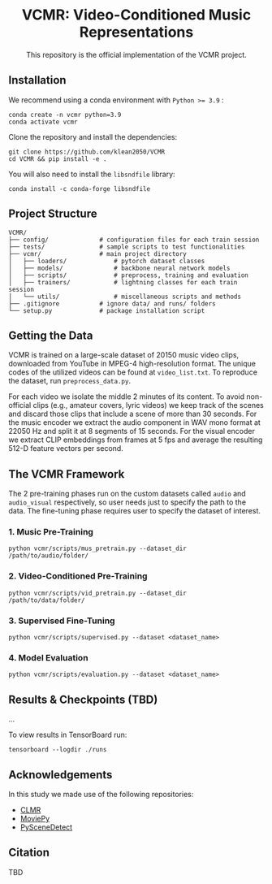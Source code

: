 <div align="center">

# VCMR: Video-Conditioned Music Representations
This repository is the official implementation of the VCMR project.
  
</div>

## Installation

We recommend using a conda environment with ``Python >= 3.9`` :
```
conda create -n vcmr python=3.9
conda activate vcmr
```
Clone the repository and install the dependencies:
```
git clone https://github.com/klean2050/VCMR
cd VCMR && pip install -e .
```

You will also need to install the ``libsndfile`` library:
```
conda install -c conda-forge libsndfile
```

## Project Structure

```
VCMR/
├── config/              # configuration files for each train session
├── tests/               # sample scripts to test functionalities
├── vcmr/                # main project directory
│   ├── loaders/             # pytorch dataset classes
│   ├── models/              # backbone neural network models
│   ├── scripts/             # preprocess, training and evaluation
│   ├── trainers/            # lightning classes for each train session
│   └── utils/               # miscellaneous scripts and methods
├── .gitignore           # ignore data/ and runs/ folders
└── setup.py             # package installation script
```

## Getting the Data

VCMR is trained on a large-scale dataset of 20150 music video clips, downloaded from YouTube in MPEG-4 high-resolution format. The unique codes of the utilized videos can be found at ``video_list.txt``. To reproduce the dataset, run ``preprocess_data.py``.

For each video we isolate the middle 2 minutes of its content. To avoid non-official clips (e.g., amateur covers, lyric videos) we keep track of the scenes and discard those clips that include a scene of more than 30 seconds. For the music encoder we extract the audio component in WAV mono format at 22050 Hz and split it at 8 segments of 15 seconds. For the visual encoder we extract CLIP embeddings from frames at 5 fps and average the resulting 512-D feature vectors per second.

## The VCMR Framework

The 2 pre-training phases run on the custom datasets called ``audio`` and ``audio_visual`` respectively, so user needs just to specify the path to the data. The fine-tuning phase requires user to specify the dataset of interest.

### 1. Music Pre-Training

```
python vcmr/scripts/mus_pretrain.py --dataset_dir /path/to/audio/folder/
```

### 2. Video-Conditioned Pre-Training

```
python vcmr/scripts/vid_pretrain.py --dataset_dir /path/to/data/folder/
```

### 3. Supervised Fine-Tuning

```
python vcmr/scripts/supervised.py --dataset <dataset_name>
```

### 4. Model Evaluation

```
python vcmr/scripts/evaluation.py --dataset <dataset_name>
```

## Results & Checkpoints (TBD)

...

To view results in TensorBoard run:
```
tensorboard --logdir ./runs
```

## Acknowledgements

In this study we made use of the following repositories:

* [CLMR](https://github.com/Spijkervet/CLMR)
* [MoviePy](https://github.com/Zulko/moviepy)
* [PySceneDetect](https://github.com/Breakthrough/PySceneDetect)

## Citation

TBD
